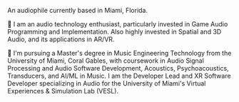 
An audiophile currently based in Miami, Florida.

📼 I am an audio technology enthusiast, particularly invested in Game Audio Programming and Implementation. Also highly invested in Spatial and 3D Audio, and its applications in AR/VR.

📼 I'm pursuing a Master's degree in Music Engineering Technology from the University of Miami, Coral Gables, with coursework in Audio Signal Processing and Audio Software Development, Acoustics, Psychoacoustics, Transducers, and AI/ML in Music. I am the Developer Lead and XR Software Developer specializing in Audio for the University of Miami's Virtual Experiences & Simulation Lab (VESL).
